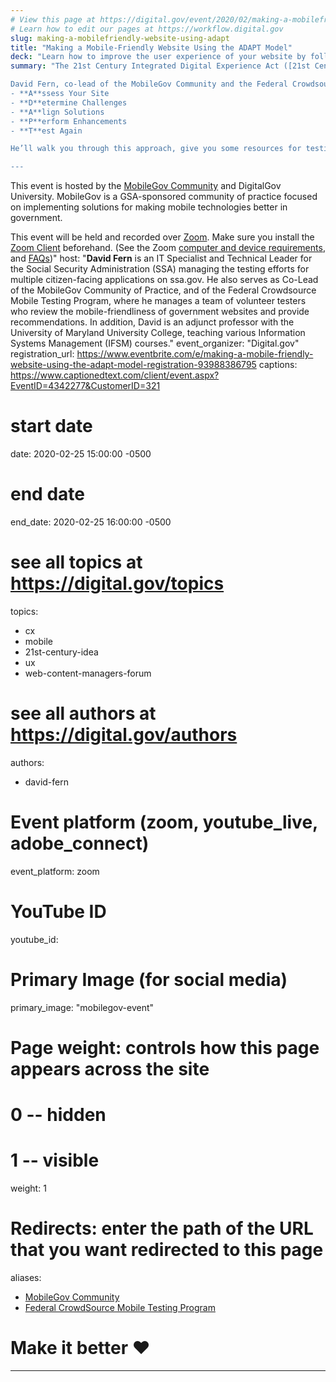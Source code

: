 ```yaml
---
# View this page at https://digital.gov/event/2020/02/making-a-mobilefriendly-website-using-adapt
# Learn how to edit our pages at https://workflow.digital.gov
slug: making-a-mobilefriendly-website-using-adapt
title: "Making a Mobile-Friendly Website Using the ADAPT Model"
deck: "Learn how to improve the user experience of your website by following the ADAPT Model to enhance the performance of your content on cellular networks or mobile devices."
summary: "The 21st Century Integrated Digital Experience Act ([21st Century IDEA](https://digital.gov/resources/21st-century-integrated-digital-experience-act/)) requires federal websites to be “fully functional and usable on common mobile devices.” Mobile-friendliness, however, can mean a variety of things, depending on the perspective of a user.

David Fern, co-lead of the MobileGov Community and the Federal Crowdsource Mobile Testing Program, knows a lot about making websites and content mobile-friendly. This webinar gives you insights into his approach—the ADAPT Model—which looks to ensure that websites are mobile-friendly: 
- **A**ssess Your Site
- **D**etermine Challenges
- **A**lign Solutions
- **P**erform Enhancements
- **T**est Again

He’ll walk you through this approach, give you some resources for testing your site or content, and answer any questions that you have about mobile-friendliness.

---
```


This event is hosted by the [MobileGov Community](https://digital.gov/communities/mobile/) and DigitalGov University. MobileGov is a GSA-sponsored community of practice focused on implementing solutions for making mobile technologies better in government.

This event will be held and recorded over [Zoom](https://www.zoom.us/). Make sure you install the [Zoom Client](https://zoom.us/download#client&#95;4meeting) beforehand. (See the Zoom [computer and device requirements](https://support.zoom.us/hc/en-us/articles/201362023-System-Requirements-for-PC-Mac-and-Linux), and [FAQs](https://support.zoom.us/hc/en-us/sections/200277708-Frequently-Asked-Questions))"
host: "**David Fern** is an IT Specialist and Technical Leader for the Social Security Administration (SSA) managing the testing efforts for multiple citizen-facing applications on ssa.gov. He also serves as Co-Lead of the MobileGov Community of Practice, and of the Federal Crowdsource Mobile Testing Program, where he manages a team of volunteer testers who review the mobile-friendliness of government websites and provide recommendations. In addition, David is an adjunct professor with the University of Maryland University College, teaching various Information Systems Management (IFSM) courses."
event_organizer: "Digital.gov"
registration_url: https://www.eventbrite.com/e/making-a-mobile-friendly-website-using-the-adapt-model-registration-93988386795 
captions: https://www.captionedtext.com/client/event.aspx?EventID=4342277&CustomerID=321

# start date
date: 2020-02-25 15:00:00 -0500

# end date
end_date: 2020-02-25 16:00:00 -0500

# see all topics at https://digital.gov/topics
topics: 
  - cx
  - mobile
  - 21st-century-idea
  - ux
  - web-content-managers-forum

# see all authors at https://digital.gov/authors
authors: 
  - david-fern

# Event platform (zoom, youtube_live, adobe_connect)
event_platform: zoom

# YouTube ID
youtube_id: 

# Primary Image (for social media)
primary_image: "mobilegov-event"

# Page weight: controls how this page appears across the site
# 0 -- hidden
# 1 -- visible
weight: 1

# Redirects: enter the path of the URL that you want redirected to this page
aliases:
- [MobileGov Community](https://digital.gov/communities/mobile/)
- [Federal CrowdSource Mobile Testing Program](https://digital.gov/services/mobile-application-testing-program/)

# Make it better ♥
---
